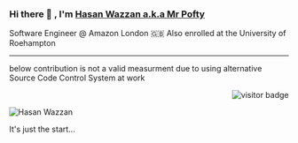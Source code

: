 ### Hi there 👋 , I'm [Hasan Wazzan a.k.a Mr Pofty](https://www.github.com/MrPofty)
Software Engineer @ Amazon London 🇬🇧 
Also enrolled at the University of Roehampton
***
below contribution is not a valid measurment due to using alternative Source Code Control System at work

<p  align="right"><img src="https://visitor-badge.laobi.icu/badge?page_id=MrPofty" alt="visitor badge"/></p>



![Hasan Wazzan](personal-photo.png)


It's just the start...
